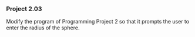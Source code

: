 ### Project 2.03
Modify the program of Programming Project 2 so that it prompts the user to enter
the radius of the sphere.
